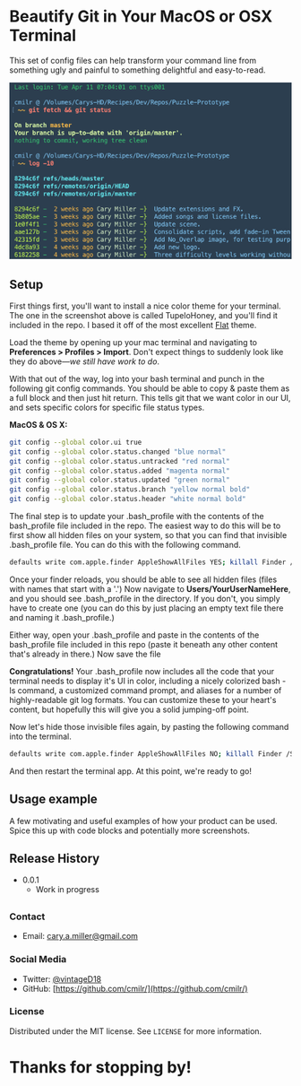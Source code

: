# Beautify Git in Your MacOS or OSX Terminal

This set of config files can help transform your command line from something ugly and painful to something delightful and easy-to-read.

![](screenshot.png)

## Setup
First things first, you'll want to install a nice color theme for your terminal. The one in the screenshot above is called TupeloHoney, and you'll find it included in the repo. I based it off of the most excellent [Flat](https://github.com/ahmetsulek/flat-terminal) theme.

Load the theme by opening up your mac terminal and navigating to **Preferences > Profiles > Import**. Don't expect things to suddenly look like they do above—*we still have work to do*.

With that out of the way, log into your bash terminal and punch in the following git config commands. You should be able to copy & paste them as a full block and then just hit return. This tells git that we want color in our UI, and sets specific colors for specific file status types.

**MacOS & OS X:**

```sh
git config --global color.ui true
git config --global color.status.changed "blue normal"
git config --global color.status.untracked "red normal"
git config --global color.status.added "magenta normal"
git config --global color.status.updated "green normal"
git config --global color.status.branch "yellow normal bold"
git config --global color.status.header "white normal bold"
```
The final step is to update your .bash_profile with the contents of the bash_profile file included in the repo. The easiest way to do this will be to first show all hidden files on your system, so that you can find that invisible .bash_profile file. You can do this with the following command.

```sh
defaults write com.apple.finder AppleShowAllFiles YES; killall Finder /System/Library/CoreServices/Finder.app
```
Once your finder reloads, you should be able to see all hidden files (files with names that start with a '.') Now navigate to **Users/YourUserNameHere**, and you should see .bash_profile in the directory. If you don't, you simply have to create one (you can do this by just placing an empty text file there and naming it .bash_profile.)

Either way, open your .bash_profile and paste in the contents of the bash_profile file included in this repo (paste it beneath any other content that's already in there.) Now save the file

**Congratulations!** Your .bash_profile now includes all the code that your terminal needs to display it's UI in color, including a nicely colorized bash -ls command, a customized command prompt, and aliases for a number of highly-readable git log formats. You can customize these to your heart's content, but hopefully this will give you a solid jumping-off point.

Now let's hide those invisible files again, by pasting the following command into the terminal.

```sh
defaults write com.apple.finder AppleShowAllFiles NO; killall Finder /System/Library/CoreServices/Finder.app
```
And then restart the terminal app. At this point, we're ready to go!

## Usage example

A few motivating and useful examples of how your product can be used. Spice this up with code blocks and potentially more screenshots.

## Release History

* 0.0.1
    * Work in progress

##

### Contact
- Email: cary.a.miller@gmail.com

### Social Media
- Twitter: [@vintageD18](https://twitter.com/vintageD18)
- GitHub: [https://github.com/cmilr/](https://github.com/cmilr/)

### License
Distributed under the MIT license. See ``LICENSE`` for more information.

# Thanks for stopping by!